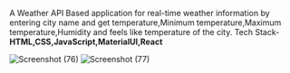 A Weather API Based application for real-time weather information by entering city name and get temperature,Minimum temperature,Maximum temperature,Humidity and feels like temperature of the city.
Tech Stack- <b>HTML,CSS,JavaScript,MaterialUI,React</b>

![Screenshot (76)](https://github.com/mittu-panda/MATERIALUI/assets/123530801/9292f133-c497-4c89-b9f1-75cd55fde5e7)
![Screenshot (77)](https://github.com/mittu-panda/MATERIALUI/assets/123530801/bcc2ce31-77e5-4a85-a613-34e966e53a57)
